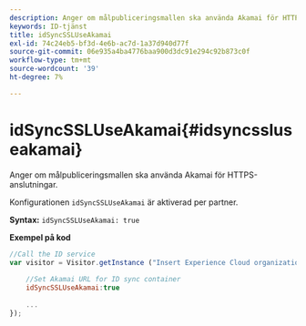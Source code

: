 ```yaml
---
description: Anger om målpubliceringsmallen ska använda Akamai för HTTPS-anslutningar.
keywords: ID-tjänst
title: idSyncSSLUseAkamai
exl-id: 74c24eb5-bf3d-4e6b-ac7d-1a37d940d77f
source-git-commit: 06e935a4ba4776baa900d3dc91e294c92b873c0f
workflow-type: tm+mt
source-wordcount: '39'
ht-degree: 7%

---
```


# idSyncSSLUseAkamai{#idsyncssluseakamai}

Anger om målpubliceringsmallen ska använda Akamai för HTTPS-anslutningar.

Konfigurationen `idSyncSSLUseAkamai` är aktiverad per partner.

**Syntax:** `idSyncSSLUseAkamai: true`

**Exempel på kod**

```js
//Call the ID service 
var visitor = Visitor.getInstance ("Insert Experience Cloud organization ID here",{ 
 
    //Set Akamai URL for ID sync container 
    idSyncSSLUseAkamai:true 
 
    ... 
});
```

